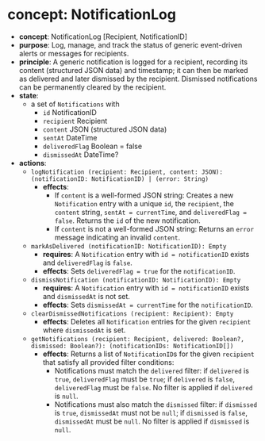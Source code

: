 # concept: NotificationLog

*   **concept**: NotificationLog \[Recipient, NotificationID]
*   **purpose**: Log, manage, and track the status of generic event-driven alerts or messages for recipients.
*   **principle**: A generic notification is logged for a recipient, recording its content (structured JSON data) and timestamp; it can then be marked as delivered and later dismissed by the recipient. Dismissed notifications can be permanently cleared by the recipient.
*   **state**:
    *   a set of `Notifications` with
        *   `id` NotificationID
        *   `recipient` Recipient
        *   `content` JSON (structured JSON data)
        *   `sentAt` DateTime
        *   `deliveredFlag` Boolean = false
        *   `dismissedAt` DateTime?
*   **actions**:
    *   `logNotification (recipient: Recipient, content: JSON): (notificationID: NotificationID) | (error: String)`
        *   **effects**:
            *   If `content` is a well-formed JSON string: Creates a new `Notification` entry with a unique `id`, the `recipient`, the `content` string, `sentAt = currentTime`, and `deliveredFlag = false`. Returns the `id` of the new notification.
            *   If `content` is not a well-formed JSON string: Returns an `error` message indicating an invalid `content`.
    *   `markAsDelivered (notificationID: NotificationID): Empty`
        *   **requires**: A `Notification` entry with `id = notificationID` exists and `deliveredFlag` is `false`.
        *   **effects**: Sets `deliveredFlag = true` for the `notificationID`.
    *   `dismissNotification (notificationID: NotificationID): Empty`
        *   **requires**: A `Notification` entry with `id = notificationID` exists and `dismissedAt` is not set.
        *   **effects**: Sets `dismissedAt = currentTime` for the `notificationID`.
    *   `clearDismissedNotifications (recipient: Recipient): Empty`
        *   **effects**: Deletes all `Notification` entries for the given `recipient` where `dismissedAt` is set.
    *   `getNotifications (recipient: Recipient, delivered: Boolean?, dismissed: Boolean?): (notificationIDs: NotificationID[])`
        *   **effects**: Returns a list of `NotificationID`s for the given `recipient` that satisfy all provided filter conditions:
            *   Notifications must match the `delivered` filter: if `delivered` is `true`, `deliveredFlag` must be `true`; if `delivered` is `false`, `deliveredFlag` must be `false`. No filter is applied if `delivered` is `null`.
            *   Notifications must also match the `dismissed` filter: if `dismissed` is `true`, `dismissedAt` must not be `null`; if `dismissed` is `false`, `dismissedAt` must be `null`. No filter is applied if `dismissed` is `null`.